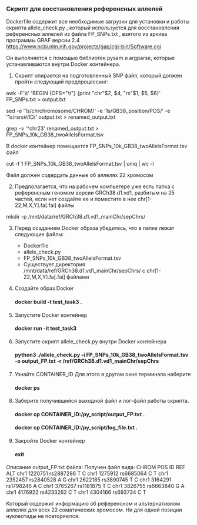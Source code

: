### Скрипт для восстановления референсных аллелей

Dockerfile содержит все необходимые загрузки для установки и работы скрипта allele_check.py , который используется для восстановления референсных аллелей из файла FP_SNPs.txt , взятого из архива программы GRAF версии 2.4 https://www.ncbi.nlm.nih.gov/projects/gap/cgi-bin/Software.cgi 

Он выполняется с помощью библиотек pysam и argparse, которые устанавливаются внутри Docker контейнера.

1. Скрипт опирается на подготовленный SNP файл, который должен пройти следующий предпроцессинг:

awk -F'\t' 'BEGIN {OFS="\t"} {print "chr"$2, $4, "rs"$1, $5, $6}' FP_SNPs.txt > output.txt

sed -e '1s/chrchromosome/CHROM/' -e '1s/GB38_position/POS/' -e '1s/rsrs#/ID/' output.txt > renamed_output.txt

grep -v '^chr23' renamed_output.txt > FP_SNPs_10k_GB38_twoAllelsFormat.tsv

В docker контейнер помещается FP_SNPs_10k_GB38_twoAllelsFormat.tsv файл

cut -f 1 FP_SNPs_10k_GB38_twoAllelsFormat.tsv | uniq | wc -l

Файл должен содердать данные об аллелях 22 хромосом

2. Предполагается, что на рабочем компьетере уже есть папка с референсным геномом версии GRCh38.d1.vd1, разбитым на 25 частей, 
если нет создайте ее и поместите в нее chr[1-22,M,X,Y].fa[.fai] файлы

mkdir -p /mnt/data/ref/GRCh38.d1.vd1_mainChr/sepChrs/ 

3. Перед созданием Docker образа убедитесь, что в папке лежат следующие файлы:
     * Dockerfile
     * allele_check.py
     * FP_SNPs_10k_GB38_twoAllelsFormat.tsv
     * Существует директория /mnt/data/ref/GRCh38.d1.vd1_mainChr/sepChrs/ с chr[1-22,M,X,Y].fa[.fai] файлами

4. Создайте образ Docker 

   #### docker build -t test_task3 .

5. Запустите Docker контейнер

   ####  docker run -it test_task3

6. Запустите скрипт allele_check.py внутри Docker контейнера 

    #### python3 ./allele_check.py -i FP_SNPs_10k_GB38_twoAllelsFormat.tsv -o output_FP.txt -r /ref/GRCh38.d1.vd1_mainChr/sepChrs


7. Узнайте CONTAINER_ID
Для этого в другом окне терминала наберите

    #### docker ps  

8. Заберите получившийся выходной файл и лог-файл работы скрипта.

    #### docker cp CONTAINER_ID:/py_script/output_FP.txt .
    #### docker cp CONTAINER_ID:/py_script/log_file.txt .

9. Закройте Docker контейнер

    #### exit


Описание output_FP.txt файла:
Получен файл вида:
CHROM  POS     ID      REF     ALT
chr1    1220751 rs2887286       T       C
chr1    1275912 rs6685064       C       T
chr1    2352457 rs2840528       A       G
chr1    2622185 rs3890745       T       C
chr1    3164291 rs1798246       A       C
chr1    3765267 rs1181875       T       C
chr1    3826755 rs6663840       G       A
chr1    4176922 rs4233262       C       T
chr1    4304166 rs693734        C       T

Который содержит информацию об референсном и альтернативном аллелях для всех 22 соматических хромосом. Ни для одной позиции нуклеотиды не повторяются.
